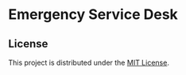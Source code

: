 # Emergency Service Desk 

## License
This project is distributed under the [MIT License](./LICENSE).
